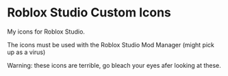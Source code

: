 # Roblox Studio Custom Icons

My icons for Roblox Studio.

The icons must be used with the Roblox Studio Mod Manager (might pick up as a virus)

Warning: these icons are terrible, go bleach your eyes afer looking at these.
